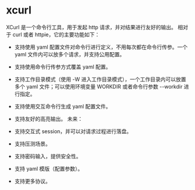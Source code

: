 # xcurl
XCurl 是一个命令行工具，用于发起 http 请求，并对结果进行友好的输出。
相对于 curl 或者 httpie，它的主要功能如下：
- 支持使用 yaml 配置文件对命令行进行定义，不用每次都在命令行传参。一个 yaml 文件内可以放多个请求，并支持公用配置。
- 支持使用命令行传参方式覆盖 yaml 配置。
- 支持工作目录模式（使用 -W 进入工作目录模式），一个工作目录内可以放置多个 yaml 文件；可以使用环境变量 WORKDIR 或者命令行参数 --workdir 进行指定。
- 支持使用交互命令行生成 yaml 配置文件。
- 支持友好的高亮输出。
未来：
- 支持交互式 session，并可以对请求过程进行落盘。
- 支持压测场景。
- 支持密码输入，提供安全性。
- 支持 yaml 模版（配置参数）。

- 支持更多协议。